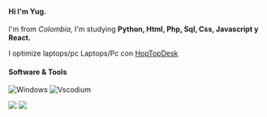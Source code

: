 #### Hi I'm Yug.

<p>I'm from <i>Colombia</i>, I'm studying <strong>Python, Html, Php, Sql, Css, Javascript y React.</strong> </p> 
I optimize laptops/pc Laptops/Pc con <a href="https://www.hoptodesk.com/">HopTopDesk</a>

#### Software & Tools

![Windows](http://img.shields.io/badge/Windows-OS-0078D6?style=flat-square&logo=windows&logoColor=ffffff)
![Vscodium](https://img.shields.io/badge/VSCodium-Editor-informational?style=flat&logo=visual-studio-code&logoColor=white&color=6aa6f8) 



<img src="https://img.shields.io/badge/Bash-Shell-informational?style=flat&logo=gnu-bash&logoColor=white&color=e0e0e0"/> </a>
<img src="https://img.shields.io/badge/Git-Shell-informational?style=flat&logo=git&logoColor=white&color=e0e0e0"/> </a>
